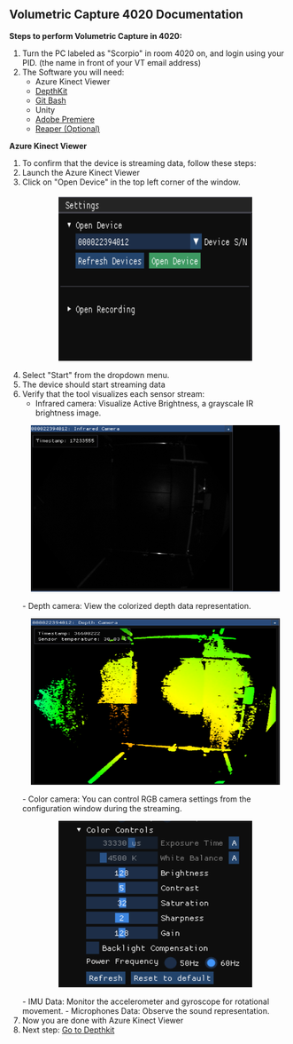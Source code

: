 
## **Volumetric Capture 4020 Documentation**

**Steps to perform Volumetric Capture in 4020:**
 1. Turn the PC labeled as "Scorpio" in room 4020 on, and login using your PID. (the name in front of your VT email address)
 2. The Software you will need:
    - Azure Kinect Viewer
    - [DepthKit](Depthkit.md)
    - [Git Bash](Gitbash.md)
    - Unity
    - [Adobe Premiere](adobe.md)
    - [Reaper (Optional)](reaper.md)
  
  **Azure Kinect Viewer**
1. To confirm that the device is streaming data, follow these steps:
2. Launch the Azure Kinect Viewer
5. Click on "Open Device" in the top left corner of the window.
      <p align="center">
     <img src="images/AZV/open%20Device.PNG" width="350" height="300" alt="Open Device">
   </p>
7. Select "Start" from the dropdown menu.
8. The device should start streaming data
9. Verify that the tool visualizes each sensor stream:
     - Infrared camera: Visualize Active Brightness, a grayscale IR brightness image.
      <p align="center">
     <img src="images/AZV/inf%20cam.PNG" width="450" height="300" alt="Open Device">
   </p>
    - Depth camera: View the colorized depth data representation.
      <p align="center">
     <img src="images/AZV/depth%20cam.PNG" width="450" height="300" alt="Open Device"></p>
    - Color camera: You can control RGB camera settings from the configuration window during the streaming.
      <p align="center">
     <img src="images/AZV/color%20cam%20control.PNG" width="350" height="300" alt="Open Device"></p>
    - IMU Data: Monitor the accelerometer and gyroscope for rotational movement.
    - Microphones Data: Observe the sound representation. 
 11. Now you are done with Azure Kinect Viewer
 12. Next step: [Go to Depthkit](Depthkit.md)
